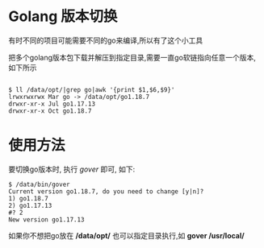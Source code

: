Golang 版本切换
===

有时不同的项目可能需要不同的go来编译,所以有了这个小工具

把多个golang版本包下载并解压到指定目录,需要一直go软链指向任意一个版本,如下所示

```shell

$ ll /data/opt/|grep go|awk '{print $1,$6,$9}'
lrwxrwxrwx Mar go -> /data/opt/go1.18.7
drwxr-xr-x Jul go1.17.13
drwxr-xr-x Oct go1.18.7

```

使用方法
===
要切换go版本时, 执行 _gover_ 即可, 如下:
```shell
$ /data/bin/gover
Current version go1.18.7, do you need to change [y|n]?
1) go1.18.7
2) go1.17.13
#? 2
New version go1.17.13

```

如果你不想把go放在 **/data/opt/** 也可以指定目录执行,如 **gover /usr/local/**
